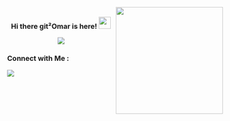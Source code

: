 
<img width="250" align="right" src="https://giphy.com/gifs/kid-palestine-freepalestine-of43wZ8LZYPGhLeXh7">

<h3 align="center">
  Hi there  git²Omar is here!
  <img src="https://media.giphy.com/media/hvRJCLFzcasrR4ia7z/giphy.gif" width="28">
</h3>

<!-- Typing SVG by DenverCoder1 - https://github.com/DenverCoder1/readme-typing-svg -->
<p align="center">
  <a href="https://github.com/DenverCoder1/readme-typing-svg"><img src="https://readme-typing-svg.herokuapp.com?font=Fira+Code&pause=1000&width=435&lines=Computer+Eng++%40+Cairo+University;Self+Learner)](https://git.io/typing-svg"></a>
</p> 


### Connect with Me :

<a href="https://www.linkedin.com/in/omar-ibrahim-926b92312/" target="_blank"><img src="https://img.shields.io/badge/-Yousef%20Dergham-0077B5?style=for-the-badge&logo=Linkedin&logoColor=white"/></a>

